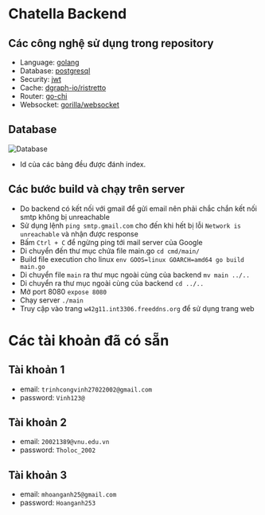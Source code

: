# Chatella Backend 

## Các công nghệ sử dụng trong repository
+ Language: [golang](https://www.postgresql.org/docs/) 
+ Database: [postgresql](https://www.postgresql.org/docs/) 
+ Security: [jwt](https://jwt.io/)
+ Cache: [dgraph-io/ristretto](https://github.com/dgraph-io/ristretto)
+ Router: [go-chi](https://go-chi.io/#/)
+ Websocket: [gorilla/websocket](https://github.com/gorilla/websocket)
## Database
![Database](https://gcdnb.pbrd.co/images/7jF9iJD2Tp0z.png?o=1)
+ Id của các bảng đều được đánh index.
## Các bước build và chạy trên server
+ Do backend có kết nối với gmail để gửi email nên phải chắc chắn kết nối smtp không bị unreachable
+ Sử dụng lệnh ```ping smtp.gmail.com``` cho đến khi hết bị lỗi ```Network is unreachable``` và nhận được response
+ Bấm ```Ctrl + C``` để ngừng ping tới mail server của Google
+ Di chuyển đến thư mục chứa file main.go ```cd cmd/main/```
+ Build file execution cho linux ```env GOOS=linux GOARCH=amd64 go build main.go```
+ Di chuyển file ```main``` ra thư mục ngoài cùng của backend ```mv main ../..```
+ Di chuyển ra thư mục ngoài cùng của backend ```cd ../..```
+ Mở port 8080 ```expose 8080```
+ Chạy server ```./main```
+ Truy cập vào trang ```w42g11.int3306.freeddns.org``` để sử dụng trang web

# Các tài khoản đã có sẵn

## Tài khoản 1
+ email: ```trinhcongvinh27022002@gmail.com```
+ password: ```Vinh123@```

## Tài khoản 2
+ email: ```20021389@vnu.edu.vn```
+ password: ```Tholoc_2002```

## Tài khoản 3
+ email: ```mhoanganh25@gmail.com```
+ password: ```Hoanganh253```





